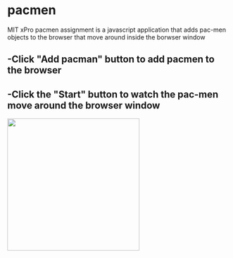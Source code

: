 # pacmen
MIT xPro pacmen assignment is a javascript application that adds pac-men objects to the browser that move around inside the borwser window

## -Click "Add pacman" button to add pacmen to the browser

## -Click the "Start" button to watch the pac-men move around the browser window

<img src="pacmen_ex.png" width="300px">
